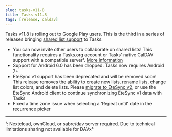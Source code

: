 ```yaml
---
slug: tasks-v11-8
title: Tasks v11.8
tags: [release, caldav]
---
```


Tasks v11.8 is rolling out to Google Play users. This is the third in a series
of releases bringing [shared list support](/blog/shared-lists-are-coming) to
Tasks.

* You can now invite other users to collaborate on shared lists! This
  functionality requires a Tasks.org account or Tasks' native CalDAV support
  with a compatible server¹. [More information](/docs/sharing)
* Support for Android 6.0 has been dropped. Tasks now requires Android 7+
* EteSync v1 support has been deprecated and will be removed soon! This release
  removes the ability to create new lists, rename lists, change list colors,
  and delete lists. Please [migrate to EteSync
  v2](https://www.etesync.com/user-guide/migrate-v2/), or use the EteSync
  Android client to continue synchronizing EteSync v1 data with Tasks
* Fixed a time zone issue when selecting a 'Repeat until' date in the
  recurrence picker

---

¹: Nextcloud, ownCloud, or sabre/dav server required. Due to
technical limitations sharing not available for DAVx⁵
